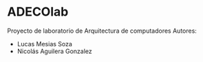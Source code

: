 # ADECOlab
Proyecto de laboratorio de Arquitectura de computadores
Autores:
* Lucas Mesias Soza
* Nicolás Aguilera Gonzalez